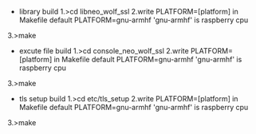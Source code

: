 * library build
1.>cd libneo_wolf_ssl
2.write PLATFORM=[platform] in Makefile 
	default PLATFORM=gnu-armhf
	'gnu-armhf' is raspberry cpu 
	
3.>make

* excute file  build
1.>cd console_neo_wolf_ssl
2.write PLATFORM=[platform] in Makefile 
	default PLATFORM=gnu-armhf
	'gnu-armhf' is raspberry cpu 
	
3.>make

* tls setup   build
1.>cd etc/tls_setup
2.write PLATFORM=[platform] in Makefile 
	default PLATFORM=gnu-armhf
	'gnu-armhf' is raspberry cpu 
	
3.>make



